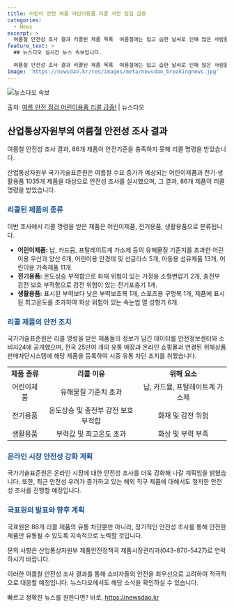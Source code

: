 ```yaml
---
title: 어린이 안전 여름 어린이용품 리콜 사전 점검 급증
categories:
  - News
excerpt: >
  여름철 안전성 조사 결과 리콜된 제품 목록  여름철에는 덥고 습한 날씨로 인해 많은 사람들이 선풍기, 물놀이…
feature_text: >
  ## 뉴스다오 실시간 뉴스 속보입니다.

  여름철 안전성 조사 결과 리콜된 제품 목록  여름철에는 덥고 습한 날씨로 인해 많은 사람들이 선풍기, 물놀이…
image: 'https://newsdao.kr/res/images/meta/newsdao_breakingnews.jpg'
---
```


![뉴스다오 속보](https://newsdao.kr/res/images/meta/newsdao_breakingnews.jpg)

<p>출처: <a href="https://newsdao.kr/4465" rel="dofollow">여름 안전 점검 어린이용품 리콜 급증!</a> | 뉴스다오</p>

<h2 data-ke-size="size26">산업통상자원부의 여름철 안전성 조사 결과</h2>
<p data-ke-size="size16">여름철 안전성 조사 결과, 86개 제품이 안전기준을 충족하지 못해 리콜 명령을 받았습니다.</p>
산업통상자원부 국가기술표준원은 여름철 수요 증가가 예상되는 어린이제품과 전기·생활용품 1035개 제품을 대상으로 안전성 조사를 실시했으며, 그 결과, 86개 제품이 리콜 명령을 받았습니다.

<h3 data-ke-size="size24"><b><span style="color: #1a5490;">리콜된 제품의 종류</span></b></h3>
<p data-ke-size="size16">이번 조사에서 리콜 명령을 받은 제품은 어린이제품, 전기용품, 생활용품으로 분류됩니다.</p>
<ul>
<li><b>어린이제품:</b> 납, 카드뮴, 프탈레이트계 가소제 등의 유해물질 기준치를 초과한 어린이용 우산과 양산 6개, 어린이용 안경테 및 선글라스 5개, 아동용 섬유제품 13개, 어린이용 가죽제품 11개.</li>
<li><b>전기용품:</b> 온도상승 부적합으로 화재 위험이 있는 가정용 소형변압기 2개, 충전부 감전 보호 부적함으로 감전 위험이 있는 전기포충기 1개.</li>
<li><b>생활용품:</b> 표시된 부력보다 낮은 부력보조복 1개, 스포츠용 구명복 1개, 제품에 표시된 최고온도를 초과하여 화상 위험이 있는 속눈썹 열 성형기 6개.</li>
</ul>

<h3 data-ke-size="size24"><b><span style="color: #1a5490;">리콜 제품의 안전 조치</span></b></h3>
<p data-ke-size="size16">국가기술표준원은 리콜 명령을 받은 제품들의 정보가 담긴 데이터를 안전정보센터와 소비자24에 공개했으며, 전국 25만여 개의 유통 매장과 온라인 쇼핑몰과 연결된 위해상품판매차단시스템에 해당 제품을 등록하여 시중 유통 차단 조치를 취했습니다.</p>
<table>
<tr><td style="text-align: center; height: 17px;"><b>제품 종류</b></td><td style="text-align: center; height: 17px;"><b>리콜 이유</b></td><td style="text-align: center; height: 17px;"><b>위해 요소</b></td></tr>
<tr><td style="text-align: center; height: 17px;">어린이제품</td><td style="text-align: center; height: 17px;">유해물질 기준치 초과</td><td style="text-align: center; height: 17px;">납, 카드뮴, 프탈레이트계 가소제</td></tr>
<tr><td style="text-align: center; height: 17px;">전기용품</td><td style="text-align: center; height: 17px;">온도상승 및 충전부 감전 보호 부적합</td><td style="text-align: center; height: 17px;">화재 및 감전 위험</td></tr>
<tr><td style="text-align: center; height: 17px;">생활용품</td><td style="text-align: center; height: 17px;">부력값 및 최고온도 초과</td><td style="text-align: center; height: 17px;">화상 및 부력 부족</td></tr>
</table>

<h3 data-ke-size="size24"><b><span style="color: #1a5490;">온라인 시장 안전성 강화 계획</span></b></h3>
<p data-ke-size="size16">국가기술표준원은 온라인 시장에 대한 안전성 조사를 더욱 강화해 나갈 계획임을 밝혔습니다. 또한, 최근 안전성 우려가 증가하고 있는 해외 직구 제품에 대해서도 철저한 안전성 조사를 진행할 예정입니다.</p>

<h3 data-ke-size="size24"><b><span style="color: #1a5490;">국표원의 발표와 향후 계획</span></b></h3>
<p data-ke-size="size16">국표원은 86개 리콜 제품의 유통 차단뿐만 아니라, 정기적인 안전성 조사를 통해 안전한 제품만 유통될 수 있도록 지속적으로 노력할 것입니다.</p>
<p data-ke-size="size16">문의 사항은 산업통상자원부 제품안전정책국 제품시장관리과(043-870-5427)로 연락하시기 바랍니다.</p>

이러한 여름철 안전성 조사 결과를 통해 소비자들의 안전을 최우선으로 고려하여 적극적으로 대응할 예정입니다. 뉴스다오에서도 해당 소식을 확인하실 수 있습니다. 

빠르고 정확한 뉴스를 원한다면? 바로, <a href="https://newsdao.kr" rel="dofollow">https://newsdao.kr</a>


    
